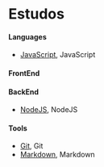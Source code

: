 # Estudos

#### Languages
   - [JavaScript], JavaScript
#### FrontEnd
#### BackEnd
   - [NodeJS], NodeJS
#### Tools
   - [Git], Git
   - [Markdown], Markdown


[JavaScript]: https://github.com/cestrixx/Estudos/tree/master/Languages/JavaScript
[NodeJS]: https://github.com/cestrixx/Estudos/tree/master/BackEnd/NodeJS
[Git]: https://github.com/cestrixx/Estudos/tree/master/Tools/Git
[Markdown]: https://github.com/cestrixx/Estudos/tree/master/Tools/Markdown
